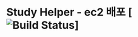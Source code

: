 # Study Helper - ec2 배포 [![Build Status](https://travis-ci.com/byeunsungjae/studyhelper_ec2.svg?branch=master)]
